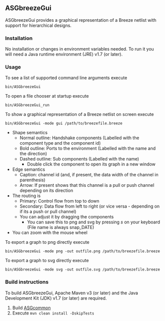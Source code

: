 ASGbreezeGui
------------

ASGbreezeGui provides a graphical representation of a Breeze netlist with support for hierarchical designs.

### Installation ###

No installation or changes in environment variables needed. To run it you will need a Java runtime environment (JRE) v1.7 (or later).

### Usage ###

To see a list of supported command line arguments execute

    bin/ASGbreezeGui

To open a file chooser at startup execute

	bin/ASGbreezeGui_run

To show a graphical representation of a Breeze netlist on screen execute

    bin/ASGbreezeGui -mode gui /path/to/breezefile.breeze

* Shape semantics
  * Normal outline: Handshake components (Labelled with the component type and the component id)
  * Bold outline: Ports to the environment (Labelled with the name and the direction)
  * Dashed outline: Sub components (Labelled with the name)
    * Double click the component to open its graph in a new window
* Edge semantics
  * Caption: channel id (and, if present, the data width of the channel in parenthesis)
  * Arrow: If present shows that this channel is a pull or push channel depending on its direction
* The routing is
  * Primary: Control flow from top to down
  * Secondary: Data flow from left to right (or vice versa - depending on if its a push or pull channel)
  * You can adjust it by dragging the components
    * You can save this to png and svg by pressing *s* on your keyboard (File name is always snap_DATE)
* You can zoom with the mouse wheel

To export a graph to png directly execute

    bin/ASGbreezeGui -mode png -out outfile.png /path/to/breezefile.breeze

To export a graph to svg directly execute

    bin/ASGbreezeGui -mode svg -out outfile.svg /path/to/breezefile.breeze

### Build instructions ###

To build ASGbreezeGui, Apache Maven v3 (or later) and the Java Development Kit (JDK) v1.7 (or later) are required.

1. Build [ASGcommon](https://github.com/hpiasg/asgcommon)
2. Execute `mvn clean install -DskipTests`